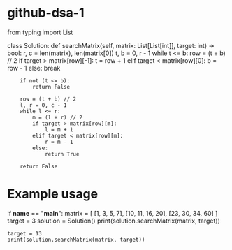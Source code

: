 # github-dsa-1
from typing import List

class Solution:
    def searchMatrix(self, matrix: List[List[int]], target: int) -> bool:
        r, c = len(matrix), len(matrix[0])
        t, b = 0, r - 1
        while t <= b:
            row = (t + b) // 2
            if target > matrix[row][-1]:
                t = row + 1
            elif target < matrix[row][0]:
                b = row - 1
            else:
                break

        if not (t <= b):
            return False

        row = (t + b) // 2
        l, r = 0, c - 1
        while l <= r:
            m = (l + r) // 2
            if target > matrix[row][m]:
                l = m + 1
            elif target < matrix[row][m]:
                r = m - 1
            else:
                return True

        return False

# Example usage
if __name__ == "__main__":
    matrix = [
        [1, 3, 5, 7],
        [10, 11, 16, 20],
        [23, 30, 34, 60]
    ]
    target = 3
    solution = Solution()
    print(solution.searchMatrix(matrix, target))  

    target = 13
    print(solution.searchMatrix(matrix, target))
